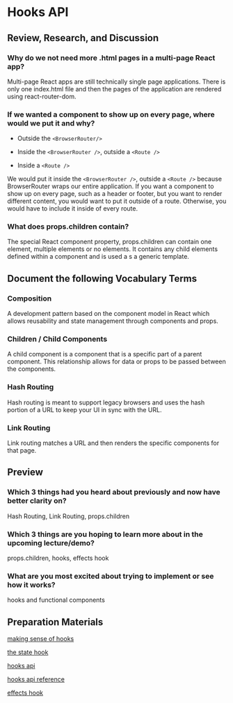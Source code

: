 # Hooks API

## Review, Research, and Discussion

### Why do we not need more .html pages in a multi-page React app?

Multi-page React apps are still technically single page applications. There is only one index.html file and then the pages of the application are rendered using react-router-dom.

### If we wanted a component to show up on every page, where would we put it and why?

* Outside the ```<BrowserRouter/>```

* Inside the ```<BrowserRouter />```, outside a ```<Route />```

* Inside a ```<Route />```

We would put it inside the ```<BrowserRouter />```, outside a ```<Route />``` because BrowserRouter wraps our entire application. If you want a component to show up on every page, such as a header or footer, but you want to render different content, you would want to put it outside of a route. Otherwise, you would have to include it inside of every route.

### What does props.children contain?

The special React component property, props.children can contain one element, multiple elements or no elements. It contains any child elements defined within a component and is used a s a generic template.

## Document the following Vocabulary Terms

### Composition

A development pattern based on the component model in React which allows reusability and state management through components and props.

### Children / Child Components

A child component is a component that is a specific part of a parent component. This relationship allows for data or props to be passed between the components.

### Hash Routing

Hash routing is meant to support legacy browsers and uses the hash portion of a URL to keep your UI in sync with the URL.

### Link Routing

Link routing matches a URL and then renders the specific components for that page.

## Preview

### Which 3 things had you heard about previously and now have better clarity on?

Hash Routing, Link Routing, props.children

### Which 3 things are you hoping to learn more about in the upcoming lecture/demo?

props.children, hooks, effects hook

### What are you most excited about trying to implement or see how it works?

hooks and functional components

## Preparation Materials

[making sense of hooks](https://medium.com/@dan_abramov/making-sense-of-react-hooks-fdbde8803889)

[the state hook](https://reactjs.org/docs/hooks-state.html)

[hooks api](https://reactjs.org/docs/hooks-overview.html)

[hooks api reference](https://reactjs.org/docs/hooks-reference.html)

[effects hook](https://reactjs.org/docs/hooks-effect.html)
